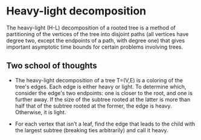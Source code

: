 # Heavy-light decomposition

The heavy-light (H-L) decomposition of a rooted tree is a method of partitioning of the vertices of the tree into 
disjoint paths (all vertices have degree two, except the endpoints of a path, with degree one) that gives important 
asymptotic time bounds for certain problems involving trees.

## Two school of thoughts

* The heavy-light decomposition of a tree T=(V,E) is a coloring of the tree's edges. Each edge is either heavy or light. 
  To determine which, consider the edge's two endpoints: one is closer to the root, and one is further away. 
  If the size of the subtree rooted at the latter is more than half that of the subtree rooted at the former, the edge is heavy. 
  Otherwise, it is light.

* For each vertex that isn’t a leaf, find the edge that leads to the child with the largest subtree (breaking ties arbitrarily) and call it heavy.
